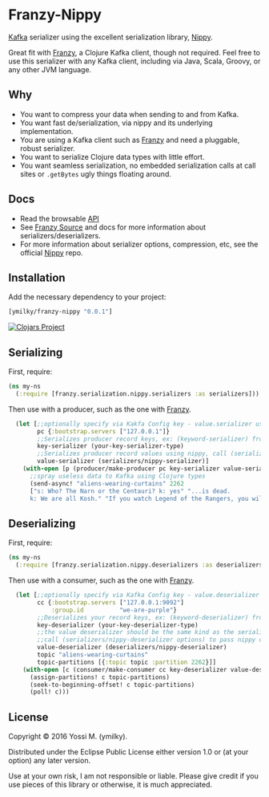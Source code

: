 # Franzy-Nippy

[Kafka](http://kafka.apache.org/documentation.html) serializer using the excellent serialization library, [Nippy](https://github.com/ptaoussanis/nippy).

Great fit with [Franzy](https://github.com/ymilky/franzy), a Clojure Kafka client, though not required. Feel free to use this serializer with any Kafka client, including via Java, Scala, Groovy, or any other JVM language.

## Why

* You want to compress your data when sending to and from Kafka.
* You want fast de/serialization, via nippy and its underlying implementation.
* You are using a Kafka client such as [Franzy](https://github.com/ymilky/franzy) and need a pluggable, robust serializer.
* You want to serialize Clojure data types with little effort.
* You want seamless serialization, no embedded serialization calls at call sites or `.getBytes` ugly things floating around.

## Docs

* Read the browsable [API](http://ymilky.github.io/franzy-nippy/api/index.html)
* See [Franzy Source](https://github.com/ymilky/franzy) and docs for more information about serializers/deserializers.
* For more information about serializer options, compression, etc, see the official [Nippy](https://github.com/ptaoussanis/nippy) repo.

## Installation

Add the necessary dependency to your project:

```clojure
[ymilky/franzy-nippy "0.0.1"]
```
[![Clojars Project](https://img.shields.io/clojars/v/ymilky/franzy-fressian.svg)](https://clojars.org/ymilky/franzy-fressian)

## Serializing

First, require:

```clojure
(ns my-ns
  (:require [franzy.serialization.nippy.serializers :as serializers]))
```

Then use with a producer, such as the one with [Franzy](https://github.com/ymilky/franzy).

```clojure
  (let [;;optionally specify via Kakfa Config key - value.serializer using fully qualified class name
        pc {:bootstrap.servers ["127.0.0.1"]}
        ;;Serializes producer record keys, ex: (keyword-serializer) from Franzy
        key-serializer (your-key-serializer-type)
        ;;Serializes producer record values using nippy, call (serializers/nippy-serializer options) to pass nippy options
        value-serializer (serializers/nippy-serializer)]
    (with-open [p (producer/make-producer pc key-serializer value-serializer)]
      ;;spray useless data to Kafka using Clojure types
      (send-async! "aliens-wearing-curtains" 2262 
      ["s: Who? The Narn or the Centauri? k: yes" "...is dead. 
      k: We are all Kosh." "If you watch Legend of the Rangers, you will die."]))))
```

## Deserializing

First, require:

```clojure
(ns my-ns
  (:require [franzy.serialization.nippy.deserializers :as deserializers]))
```

Then use with a consumer, such as the one with [Franzy](https://github.com/ymilky/franzy).

```clojure
  (let [;;optionally specify via Kafka Config key - value.deserializer using fully qualified class name
        cc {:bootstrap.servers ["127.0.0.1:9092"]
            :group.id          "we-are-purple"}
        ;;Deserializes your record keys, ex: (keyword-deserializer) from Franzy
        key-deserializer (your-key-deserializer-type)
        ;;the value deserializer should be the same kind as the serializer, don't mix and match
        ;;call (serializers/nippy-deserializer options) to pass nippy options
        value-deserializer (deserializers/nippy-deserializer)
        topic "aliens-wearing-curtains"
        topic-partitions [{:topic topic :partition 2262}]]
    (with-open [c (consumer/make-consumer cc key-deserializer value-deserializer)]
      (assign-partitions! c topic-partitions)
      (seek-to-beginning-offset! c topic-partitions)
      (poll! c)))
```

## License

Copyright © 2016 Yossi M. (ymilky).

Distributed under the Eclipse Public License either version 1.0 or (at your option) any later version.

Use at your own risk, I am not responsible or liable. Please give credit if you use pieces of this library or otherwise, it is much appreciated.
